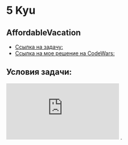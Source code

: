 5 Kyu
======
AffordableVacation
-------------------
* [Ссылка на задачу:](https://www.codewars.com/kata/66871953e441f6da6e36a0cc)
* [Ссылка на мое решение на CodeWars:](https://www.codewars.com/kata/reviews/6687243989f71ba6c8bcb569/groups/668bf5dfb5ea2626636b6923)

Условия задачи:
---------------
![](https://github.com/Ilysikov/CodeWars/blob/master/docs/Affordable%20Vacation%20%7C%20Codewars.pdf)
.